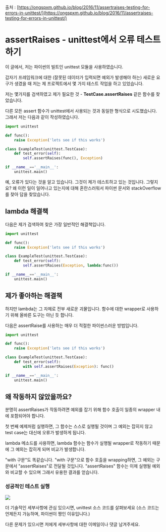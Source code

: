 출처 : [https://ongspxm.github.io/blog/2016/11/assertraises-testing-for-errors-in-unittest/](https://ongspxm.github.io/blog/2016/11/assertraises-testing-for-errors-in-unittest/)

# assertRaises - unittest에서 오류 테스트 하기

이 글에서, 저는 파이썬의 빌트인 unittest 모듈을 사용하였습니다.

갑자기 프레임워크에 대한 (잘못된 데이터가 입력되면 예외가 발생해야 하는) 새로운 요구가 생겼을 때 저는 제 프로젝트에서 몇 가지 테스트 작업을 하고 있었습니다.

저는 몇가지를 검색하였고 제가 필요한 것 - **TestCase.assertRaises** 같은 함수를 찾았습니다.

다른 모든 assert 함수가 unittest에서 사용되는 것과 동일한 형식으로 시도했습니다. 그래서 저는 다음과 같이 작성하였습니다.

```python
import unittest

def func():
    raise Exception('lets see if this works')

class ExampleTest(unittest.TestCase):
    def test_error(self):
        self.assertRaises(func(), Exception)

if __name__=='__main__':
    unittest.main()
```

예, 오류가 있다는 것을 알고 있습니다. 그것이 제가 테스트하고 있는 것입니다. 그렇지요? 왜 이런 일이 일어나고 있는지에 대해 혼란스러워서 파이썬 문서와 stackOverflow를 찾아 답을 찾았습니다.

## lambda 해결책

다음은 제가 검색하여 찾은 가장 일반적인 해결책입니다.

```python
import unittest

def func():
    raise Exception('lets see if this works')

class ExampleTest(unittest.TestCase):
    def test_error(self):
        self.assertRaises(Exception, lambda:func())

if __name__=='__main__':
    unittest.main()
```

## 제가 좋아하는 해결책

하지만 lambda는 그 자체로 전부 새로운 괴물입니다. 함수에 대한 wrapper로 사용하기 위해 올바른 도구는 아닌 듯 합니다.

다음은 assertRaise를 사용하는 매우 더 적절한 파이썬스러운 방법입니다.

```python
import unittest

def func():
    raise Exception('lets see if this works')

class ExampleTest(unittest.TestCase):
    def test_error(self):
        with self.assertRaises(Exception): func()

if __name__=='__main__':
    unittest.main()
```

## 왜 작동하지 않았을까요?

분명히 assertRaises가 작동하려면 예외를 잡기 위해 함수 호출이 일종의 wrapper 내에 포함되어야 합니다.

첫 번째 예제처럼 실행하면, 그 함수는 스스로 실행될 것이며 그 예외는 잡히지 않고 test case는 대신에 오류가 발생하게 됩니다.

lambda 메소드를 사용하면, lambda 함수는 함수가 실행될 wrapper로 작동하기 때문에 그 예외는 잡히게 되며 비교가 발생합니다.

"with 구문"도 똑같습니다. "with 구문"으로 함수 호출을 wrapping하면, 그 예외는 구문에서 "assertRaises"로 전달될 것입니다. "assertRaises" 함수는 이제 실행될 예외와 비교할 수 있으며 그래서 유용한 결과를 얻습니다.

### 성공적인 테스트 실행

![](http://i.imgur.com/8XLeOiz.png)

더 기술적인 세부사항에 관심 있으시면, unittest 소스 코드를 살펴보세요 (소스 코드는 언제든지 가능하며, 파이썬이 짱인 이유입니다.)

다른 문제가 있으시면 저에게 세부사항에 대한 이메일이나 댓글 남겨주세요.
